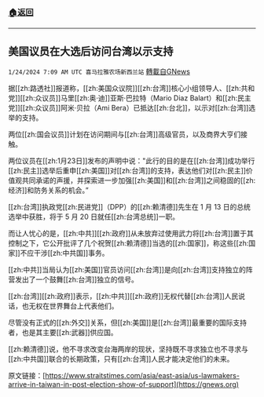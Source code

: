 ###  [:house:返回](README.md)
---


## 美国议员在大选后访问台湾以示支持
`1/24/2024 7:09 AM UTC 喜马拉雅农场新西兰站` [轉載自GNews](https://gnews.org/articles/2248235)

据[[zh:路透社]]报道称，[[zh:美国众议院]][[zh:台湾]]核心小组领导人、[[zh:共和党]][[zh:众议员]]马里[[zh:奥·迪]]亚斯·巴拉特（Mario Diaz Balart）和[[zh:民主党]][[zh:众议员]]阿米·贝拉（Ami Bera）已抵达[[zh:台北]]，以示对[[zh:台湾]]选举的支持。

两位[[zh:国会议员]]计划在访问期间与[[zh:台湾]]高级官员，以及商界大亨们接触。

两位议员在[[zh:1月23日]]发布的声明中说："此行的目的是在[[zh:台湾]]成功举行[[zh:民主]]选举后重申[[zh:美国]]对[[zh:台湾]]的支持，表达他们对[[zh:民主]]价值观共同承诺的声援，并探索进一步加强[[zh:美国]]和[[zh:台湾]]之间稳固的[[zh:经济]]和防务关系的机会。”

[[zh:台湾]]执政党[[zh:民进党]]（DPP）的[[zh:赖清德]]先生在 1 月 13 日的总统选举中获胜，将于 5 月 20 日就任[[zh:台湾总统]]一职。

而让人忧心的是，[[zh:中共]][[zh:政府]]从未放弃过使用武力将[[zh:台湾]]置于其控制之下，它公开批评了几个祝贺[[zh:赖清德]]当选的[[zh:国家]]，称这些[[zh:国家]]不应干涉[[zh:中共国]]事务。

[[zh:中共]]当局认为[[zh:美国]]官员访问[[zh:台湾]]是向[[zh:台湾]]支持独立的阵营发出了一个鼓舞[[zh:台湾]]独立的信号。

[[zh:台湾]][[zh:政府]]表示，[[zh:中共]][[zh:政府]]无权代替[[zh:台湾]]人民说话，也无权在世界舞台上代表他们。

尽管没有正式的[[zh:外交]]关系，但[[zh:美国]]是[[zh:台湾]]最重要的国际支持者，也是其主要[[zh:武器]]供应国。

[[zh:赖清德]]说，他不寻求改变台海两岸的现状，坚持既不寻求独立也不寻求与[[zh:中共国]]联合的长期政策，只有[[zh:台湾]]人民才能决定他们的未来。

原文链接：[https://www.straitstimes.com/asia/east-asia/us-lawmakers-arrive-in-taiwan-in-post-election-show-of-support](https://gnews.org)
